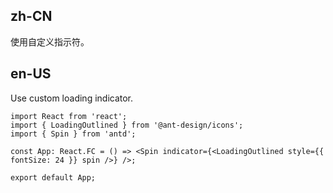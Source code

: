 ## zh-CN

使用自定义指示符。

## en-US

Use custom loading indicator.
```tsx
import React from 'react';
import { LoadingOutlined } from '@ant-design/icons';
import { Spin } from 'antd';

const App: React.FC = () => <Spin indicator={<LoadingOutlined style={{ fontSize: 24 }} spin />} />;

export default App;
```
